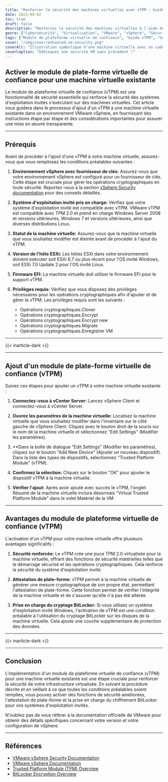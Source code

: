 ```yaml
---
title: "Renforcer la sécurité des machines virtuelles avec vTPM : Guide étape par étape"
date: 2023-09-02
toc: true
draft: false
description: "Renforcez la sécurité des machines virtuelles à l'aide de vTPM grâce à notre guide étape par étape complet, qui fournit une attestation de plate-forme et une prise en charge du chiffrement BitLocker."
genre: ["Cybersécurité", "Virtualisation", "VMware", "vSphere", "Sécurité", "Module de plateforme de confiance", "vTPM", "Guest OS", "Cryptage", "Attestation de la plate-forme"]
tags: ["Module de plateforme virtuelle de confiance", "Guide vTPM", "Sécurité renforcée des machines virtuelles", "Attestation de la plate-forme", "Chiffrement BitLocker", "VMware vSphere", "Sécurité de la virtualisation", "Cybersécurité", "Guest OS Protection", "Matériel VM", "TPM 2.0", "Amorçage sécurisé", "Opérations cryptographiques", "Meilleures pratiques en matière de sécurité des machines virtuelles", "vCenter Server", "Hôtes ESXi", "Firmware EFI", "Fournisseur principal", "Documentation VMware", "Serveur Windows", "Windows 7", "Linux OS", "Configuration sécurisée des machines virtuelles", "Caractéristiques de sécurité", "Client vSphere", "Puce virtuelle", "Protection des données", "Détection de sabotage", "Vérification de l'intégrité de la VM", "Sécurité VMware"]
cover: "/img/cover/enhanced-vm-security.png"
coverAlt: "Illustration symbolique d'une machine virtuelle avec un cadenas brillant, représentant la sécurité renforcée grâce au vTPM."
coverCaption: "Débloquez une sécurité VM sans précédent !"
---
```


## Activer le module de plate-forme virtuelle de confiance pour une machine virtuelle existante

Le module de plateforme virtuelle de confiance (vTPM) est une fonctionnalité de sécurité essentielle qui renforce la sécurité des systèmes d'exploitation invités s'exécutant sur des machines virtuelles. Cet article vous guidera dans le processus d'ajout d'un vTPM à une machine virtuelle existante dans un environnement VMware vSphere, en fournissant des instructions étape par étape et des considérations importantes pour assurer une mise en œuvre transparente.

______

## Prérequis

Avant de procéder à l'ajout d'une vTPM à votre machine virtuelle, assurez-vous que vous remplissez les conditions préalables suivantes :

1. **Environnement vSphere avec fournisseur de clés:** Assurez-vous que votre environnement vSphere est configuré pour un fournisseur de clés. Cette étape est cruciale pour gérer les opérations cryptographiques en toute sécurité. Reportez-vous à la section [vSphere Security documentation](https://docs.vmware.com/en/VMware-vSphere/7.0/com.vmware.vsphere.security.doc/GUID-52188148-C579-4F6A-8335-CFBCE0DD2167.html) pour des conseils détaillés.

2. **Système d'exploitation invité pris en charge:** Vérifiez que votre système d'exploitation invité est compatible avec vTPM. VMware vTPM est compatible avec TPM 2.0 et prend en charge Windows Server 2008 et versions ultérieures, Windows 7 et versions ultérieures, ainsi que diverses distributions Linux.

3. **Statut de la machine virtuelle:** Assurez-vous que la machine virtuelle que vous souhaitez modifier est éteinte avant de procéder à l'ajout du vTPM.

4. **Version de l'hôte ESXi:** Les hôtes ESXi dans votre environnement doivent exécuter soit ESXi 6.7 ou plus récent pour l'OS invité Windows, soit ESXi 7.0 Update 2 pour l'OS invité Linux.

5. **Firmware EFI:** La machine virtuelle doit utiliser le firmware EFI pour le support vTPM.

6. **Privilèges requis:** Vérifiez que vous disposez des privilèges nécessaires pour les opérations cryptographiques afin d'ajouter et de gérer la vTPM. Les privilèges requis sont les suivants :
   - Opérations cryptographiques.Cloner
   - Opérations cryptographiques.Encrypt
   - Opérations cryptographiques.Encrypt new
   - Opérations cryptographiques.Migrate
   - Opérations cryptographiques.Enregistrer VM

______
{{< inarticle-dark >}}
______

## Ajout d'un module de plate-forme virtuelle de confiance (vTPM)

Suivez ces étapes pour ajouter un vTPM à votre machine virtuelle existante :

1. **Connectez-vous à vCenter Server:** Lancez vSphere Client et connectez-vous à vCenter Server.

2. **Ouvrez les paramètres de la machine virtuelle:** Localisez la machine virtuelle que vous souhaitez modifier dans l'inventaire sur le côté gauche de vSphere Client. Cliquez avec le bouton droit de la souris sur le nom de la machine virtuelle et sélectionnez "Edit Settings" (Modifier les paramètres).

3. **Dans la boîte de dialogue "Edit Settings" (Modifier les paramètres), cliquez sur le bouton "Add New Device" (Ajouter un nouveau dispositif). Dans la liste des types de dispositifs, sélectionnez "Trusted Platform Module" (vTPM).

4. **Confirmez la sélection:** Cliquez sur le bouton "OK" pour ajouter le dispositif vTPM à la machine virtuelle.

5. **Vérifier l'ajout:** Après avoir ajouté avec succès le vTPM, l'onglet Résumé de la machine virtuelle inclura désormais "Virtual Trusted Platform Module" dans le volet Matériel de la VM.

______

## Avantages du module de plateforme virtuelle de confiance (vTPM)

L'activation d'un vTPM pour votre machine virtuelle offre plusieurs avantages significatifs :

1. **Sécurité renforcée:** Le vTPM crée une puce TPM 2.0 virtualisée pour la machine virtuelle, offrant des fonctions de sécurité matérielles telles que le démarrage sécurisé et les opérations cryptographiques. Cela renforce la sécurité du système d'exploitation invité.

2. **Attestation de plate-forme:** vTPM permet à la machine virtuelle de générer une mesure cryptographique de son propre état, permettant l'attestation de plate-forme. Cette fonction permet de vérifier l'intégrité de la machine virtuelle et de s'assurer qu'elle n'a pas été altérée.

3. **Prise en charge du cryptage BitLocker:** Si vous utilisez un système d'exploitation invité Windows, l'activation de vTPM est une condition préalable à l'utilisation du cryptage BitLocker sur les disques de la machine virtuelle. Cela ajoute une couche supplémentaire de protection des données.

______
{{< inarticle-dark >}}
______

## Conclusion

L'implémentation d'un module de plateforme virtuelle de confiance (vTPM) pour une machine virtuelle existante est une étape cruciale pour renforcer la sécurité de votre infrastructure virtualisée. En suivant la procédure décrite et en veillant à ce que toutes les conditions préalables soient remplies, vous pouvez activer des fonctions de sécurité améliorées, l'attestation de plate-forme et la prise en charge du chiffrement BitLocker pour vos systèmes d'exploitation invités.

N'oubliez pas de vous référer à la documentation officielle de VMware pour obtenir des détails spécifiques concernant votre version et votre configuration de vSphere.

______

## Références

- [VMware vSphere Security Documentation](https://docs.vmware.com/en/VMware-vSphere/7.0/com.vmware.vsphere.security.doc/GUID-52188148-C579-4F6A-8335-CFBCE0DD2167.html)
- [VMware vSphere Documentation](https://docs.vmware.com/en/VMware-vSphere/index.html)
- [Trusted Platform Module (TPM) Overview](https://docs.vmware.com/en/VMware-vSphere/7.0/com.vmware.vsphere.vm_admin.doc/GUID-A43B6914-E5F9-4CB1-9277-448AC9C467FB.html)
- [BitLocker Encryption Overview](https://docs.microsoft.com/en-us/windows/security/information-protection/bitlocker/bitlocker-overview)

